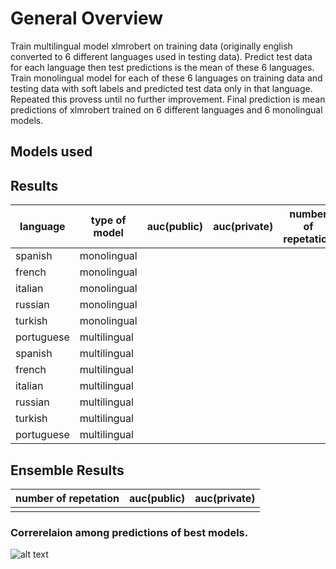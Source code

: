 # General Overview
Train multilingual model xlmrobert on training data (originally english converted to 6 different languages used in testing data). Predict test data for each language then test predictions is the mean of these 6 languages. Train monolingual model for each of these 6 languages on training data and testing data with soft labels and predicted test data only in that language. Repeated this provess until no further improvement. Final prediction is mean predictions of xlmrobert trained on 6 different languages and 6 monolingual models.

## Models used




## Results

language| type of model | auc(public)|auc(private)|number of repetation
--- | --- | ---| ---|---
spanish|monolingual|||
french|monolingual|||
italian|monolingual|||
russian|monolingual|||
turkish|monolingual|||
portuguese|multilingual|||
spanish|multilingual|||
french|multilingual|||
italian|multilingual|||
russian|multilingual|||
turkish|multilingual|||
portuguese|multilingual|||



## Ensemble Results

 number of repetation|auc(public)|auc(private)
 |---|--- | ---
 || | 
 
 
 
 ### Correrelaion among predictions of best models.
![alt text]()
